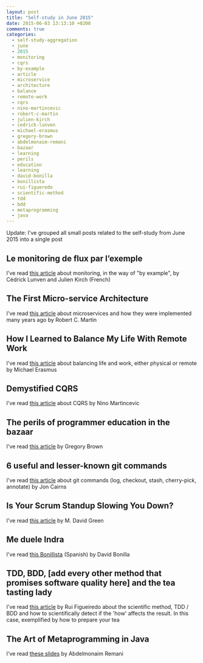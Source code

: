 ```yaml
---
layout: post
title: "Self-study in June 2015"
date: 2015-06-03 13:13:10 +0200
comments: true
categories: 
  - self-study-aggregation
  - june
  - 2015
  - monitoring
  - cqrs
  - by-example
  - article
  - microservice
  - architecture
  - balance
  - remote-work
  - cqrs
  - nino-martincevic
  - robert-c-martin
  - julien-kirch
  - cedrick-lunven
  - michael-erasmus
  - gregory-brown
  - abdelmonaim-remani
  - bazaar
  - learning
  - perils
  - education
  - learning
  - david-bonilla
  - bonillista
  - rui-figueredo
  - scientific-method
  - tdd
  - bdd
  - metaprogramming
  - java
---
```


Update: I've grouped all small posts related to the self-study from June 2015
into a single post


## Le monitoring de flux par l’exemple

I've read [this article][le-monitoring-de-flux-par-lexemple] about monitoring, in the way of "by example", by Cédrick Lunven and Julien Kirch (French)

[le-monitoring-de-flux-par-lexemple]: http://blog.octo.com/le-monitoring-de-flux-par-lexemple/


## The First Micro-service Architecture

I've read [this article][TheFirstMicroserviceArchitecture] about microservices and how they were implemented many years ago by Robert C. Martin

[TheFirstMicroserviceArchitecture]: http://blog.cleancoder.com/uncle-bob/2015/05/28/TheFirstMicroserviceArchitecture.html

## How I Learned to Balance My Life With Remote Work

I've read [this article][balancing-life-remote-work] about balancing life and work, either physical or remote by Michael Erasmus

[balancing-life-remote-work]: https://open.bufferapp.com/remote-work/?utm_content=bufferaa5a2&utm_medium=social&utm_source=twitter.com&utm_campaign=buffer

## Demystified CQRS

I've read [this article][demistified-cqrs] about CQRS by Nino Martincevic

[demistified-cqrs]: https://blog.codecentric.de/en/2015/05/demystified-cqrs/?utm_content=buffer35b18&utm_medium=social&utm_source=twitter.com&utm_campaign=buffer

## The perils of programmer education in the bazaar

I've read [this article][the-perils-of-programmer-education-in-the-bazaar] by Gregory Brown

[the-perils-of-programmer-education-in-the-bazaar]: http://blog.practicingruby.com/2015/06/04/the-perils-of-programmer-education-in-the-bazaar/

## 6 useful and lesser-known git commands

I've read [this article][useful-commands-git] about git commands (log, checkout, stash, cherry-pick, annotate) by Jon Cairns

[useful-commands-git]: http://blog.joncairns.com/2015/05/6-useful-and-lesser-known-git-commands/

## Is Your Scrum Standup Slowing You Down?

I've read [this article][standup-slowing-you-down] by M. David Green 

[standup-slowing-you-down]: http://www.sitepoint.com/scrum-standup-slowing-down/

## Me duele Indra

I've read [this Bonillista][me-duele-indra] (Spanish) by David Bonilla

[me-duele-indra]: http://us2.campaign-archive2.com/?u=374c664073e1a1fa3deca53b4&id=67ce79e01b

## TDD, BDD, [add every other method that promises software quality here] and the tea tasting lady

I've read [this article](https://blinkingcaret.wordpress.com/2012/10/02/tdd-bdd-add-every-other-method-that-promises-software-quality-here-and-the-tea-tasting-lady/) by Rui Figueiredo about the scientific method, TDD / BDD and how to scientifically detect if the 'how' affects the result. In this case, exemplified by how to prepare your tea

## The Art of Metaprogramming in Java

I've read [these slides][metaprogramming-java] by Abdelmonaim Remani

[metaprogramming-java]: http://www.slideshare.net/PolymathicCoder/the-art-of-metaprogramming-in-java
